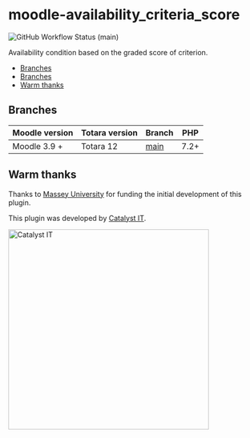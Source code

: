# moodle-availability_criteria_score

![GitHub Workflow Status (main)](https://img.shields.io/github/actions/workflow/status/catalyst/moodle-availability_criteria_score/ci.yml?branch=main)

Availability condition based on the graded score of criterion.

* [Branches](#branches)
* [Branches](#branches)
* [Warm thanks](#warm-thanks)

## Branches

| Moodle version | Totara version | Branch                                                                           | PHP  |
|----------------|----------------|----------------------------------------------------------------------------------|------|
| Moodle 3.9 +   | Totara 12      | [main](https://github.com/catalyst/moodle-availability_criteria_score/tree/main) | 7.2+ |

## Warm thanks

Thanks to [Massey University](https://www.massey.ac.nz/) for funding the initial development of this plugin.

This plugin was developed by [Catalyst IT](https://www.catalyst.net.nz/).

<img alt="Catalyst IT" src="https://raw.githubusercontent.com/catalyst/moodle-auth_saml2/MOODLE_39_STABLE/pix/catalyst-logo.svg" width="400">
